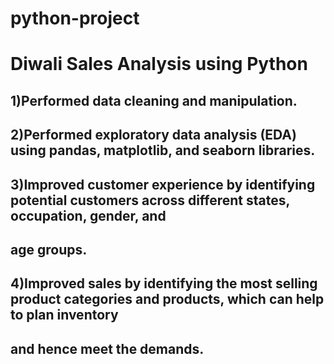 # python-project
# Diwali Sales Analysis using Python
## 1)Performed data cleaning and manipulation.
## 2)Performed exploratory data analysis (EDA) using pandas, matplotlib, and seaborn libraries.
## 3)Improved customer experience by identifying potential customers across different states, occupation, gender, and
## age groups.
## 4)Improved sales by identifying the most selling product categories and products, which can help to plan inventory
## and hence meet the demands.
